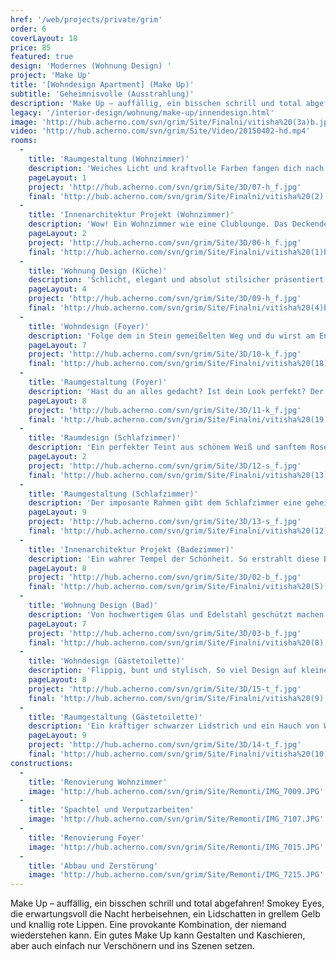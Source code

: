 ```yaml
---
href: '/web/projects/private/grim' 
order: 6
coverLayout: 18
price: 85
featured: true
design: 'Modernes (Wohnung Design) '
project: 'Make Up'
title: '[Wohndesign Apartment] (Make Up)'
subtitle: 'Geheimnisvolle (Ausstrahlung)'
description: 'Make Up – auffällig, ein bisschen schrill und total abgefahren! Smokey Eyes, die erwartungsvoll die Nacht herbeisehnen, ein Lidschatten in grellem Gelb und knallig rote Lippen.'
legacy: '/interior-design/wohnung/make-up/innendesign.html'
image: 'http://hub.acherno.com/svn/grim/Site/Finalni/vitisha%20(3a)b.jpg'
video: 'http://hub.acherno.com/svn/grim/Site/Video/20150402-hd.mp4'
rooms:
  -
    title: 'Raumgestaltung (Wohnzimmer)'
    description: 'Weiches Licht und kraftvolle Farben fangen dich nach einem harten Arbeitstag behutsam auf, du spürst wie die Anspannung weicht und frische Energie zurückkommt. Die Nacht ist noch jung!'
    pageLayout: 1
    project: 'http://hub.acherno.com/svn/grim/Site/3D/07-h_f.jpg'
    final: 'http://hub.acherno.com/svn/grim/Site/Finalni/vitisha%20(2).jpg'
  -
    title: 'Innenarchitektur Projekt (Wohnzimmer)'
    description: 'Wow! Ein Wohnzimmer wie eine Clublounge. Das Deckendesign hypnotisiert mit seiner geschwungenen Form und fesselt den Blick.  Die Sitzlandschaft in trendigem  funky yellow und mystische Grautöne als Basis kreieren den perfekten Look. Hochwertige  Möbel und Accessoires in strahlendem Hochglanz Weiß  veredeln das Ambiente.'
    pageLayout: 2
    project: 'http://hub.acherno.com/svn/grim/Site/3D/06-h_f.jpg'
    final: 'http://hub.acherno.com/svn/grim/Site/Finalni/vitisha%20(1)bbcc.jpg'
  -
    title: 'Wohnung Design (Küche)'
    description: 'Schlicht, elegant und absolut stilsicher präsentiert sich dieses Schmuckstück. Eine Küche, dessen Design  eines Fashion Laufstegs würdig ist.'
    pageLayout: 4
    project: 'http://hub.acherno.com/svn/grim/Site/3D/09-h_f.jpg'
    final: 'http://hub.acherno.com/svn/grim/Site/Finalni/vitisha%20(4)b.jpg'
  -
    title: 'Wohndesign (Foyer)'
    description: 'Folge dem in Stein gemeißelten Weg und du wirst am Ende deines Weges von einer eindrucksvollen Spiegelwand  erwartet. '
    pageLayout: 7
    project: 'http://hub.acherno.com/svn/grim/Site/3D/10-k_f.jpg'
    final: 'http://hub.acherno.com/svn/grim/Site/Finalni/vitisha%20(18).jpg'
  -
    title: 'Raumgestaltung (Foyer)'
    description: 'Hast du an alles gedacht? Ist dein Look perfekt? Der Spiegel der Wahrheit sagt es dir, ohne dass du fragen musst!'
    pageLayout: 8
    project: 'http://hub.acherno.com/svn/grim/Site/3D/11-k_f.jpg'
    final: 'http://hub.acherno.com/svn/grim/Site/Finalni/vitisha%20(19).jpg'
  -
    title: 'Raumdesign (Schlafzimmer)'
    description: 'Ein perfekter Teint aus schönem Weiß und sanftem Rosé lässt das himmlische Bett mit den zierlichen Blumen nochmal so verträumt erscheinen.'
    pageLayout: 2
    project: 'http://hub.acherno.com/svn/grim/Site/3D/12-s_f.jpg'
    final: 'http://hub.acherno.com/svn/grim/Site/Finalni/vitisha%20(13)b.jpg'
  -
    title: 'Raumgestaltung (Schlafzimmer)'
    description: 'Der imposante Rahmen gibt dem Schlafzimmer eine geheimnisvolle Stimmung und die indirekte Beleuchtung der Decke setzt den Raum in ein wunderschönes Licht.'
    pageLayout: 9
    project: 'http://hub.acherno.com/svn/grim/Site/3D/13-s_f.jpg'
    final: 'http://hub.acherno.com/svn/grim/Site/Finalni/vitisha%20(12)b.jpg'
  -
    title: 'Innenarchitektur Projekt (Badezimmer)'
    description: 'Ein wahrer Tempel der Schönheit. So erstrahlt diese Badezimmer in Marmor und Glas und besticht durch seine sinnliche Raffinesse.'
    pageLayout: 8
    project: 'http://hub.acherno.com/svn/grim/Site/3D/02-b_f.jpg'
    final: 'http://hub.acherno.com/svn/grim/Site/Finalni/vitisha%20(5).jpg'
  -
    title: 'Wohnung Design (Bad)'
    description: 'Von hochwertigem Glas und Edelstahl geschützt machen die aufwendigen Mosaike diese Luxusdusche zu einer Referenz in Sachen Ästhetik und Funktionalität.'
    pageLayout: 7
    project: 'http://hub.acherno.com/svn/grim/Site/3D/03-b_f.jpg'
    final: 'http://hub.acherno.com/svn/grim/Site/Finalni/vitisha%20(8).jpg'
  -
    title: 'Wohndesign (Gästetoilette)'
    description: 'Flippig, bunt und stylisch. So viel Design auf kleinem Raum. Hier als gelungene Kombination von trendigen Mustern in black&white und Ethno Stripes.'
    pageLayout: 8
    project: 'http://hub.acherno.com/svn/grim/Site/3D/15-t_f.jpg'
    final: 'http://hub.acherno.com/svn/grim/Site/Finalni/vitisha%20(9).jpg'
  -
    title: 'Raumgestaltung (Gästetoilette)'
    description: 'Ein kräftiger schwarzer Lidstrich und ein Hauch von Weiß schimmerndem Puder setzen den gelben Lidschatten effektvoll ein.'
    pageLayout: 9
    project: 'http://hub.acherno.com/svn/grim/Site/3D/14-t_f.jpg'
    final: 'http://hub.acherno.com/svn/grim/Site/Finalni/vitisha%20(10).jpg'
constructions:
  - 
    title: 'Renovierung Wohnzimmer'
    image: 'http://hub.acherno.com/svn/grim/Site/Remonti/IMG_7009.JPG'
  - 
    title: 'Spachtel und Verputzarbeiten'
    image: 'http://hub.acherno.com/svn/grim/Site/Remonti/IMG_7107.JPG'
  - 
    title: 'Renovierung Foyer'
    image: 'http://hub.acherno.com/svn/grim/Site/Remonti/IMG_7015.JPG'
  - 
    title: 'Abbau und Zerstörung'
    image: 'http://hub.acherno.com/svn/grim/Site/Remonti/IMG_7215.JPG'
---
```

Make Up – auffällig, ein bisschen schrill und total abgefahren! Smokey Eyes, die erwartungsvoll die Nacht herbeisehnen, ein Lidschatten in grellem Gelb und knallig rote Lippen. Eine provokante Kombination, der niemand wiederstehen kann. Ein gutes  Make Up kann Gestalten und Kaschieren, aber auch einfach nur Verschönern und ins Szenen setzen.
